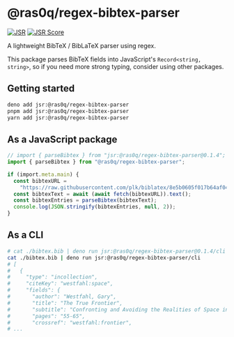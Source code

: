 # @ras0q/regex-bibtex-parser

[![JSR][jsr-badge]][jsr-link] [![JSR Score][jsr-score-badge]][jsr-link]

A lightweight BibTeX / BibLaTeX parser using regex.

This package parses BibTeX fields into JavaScript's `Record<string, string>`, so
if you need more strong typing, consider using other packages.

## Getting started

```bash
deno add jsr:@ras0q/regex-bibtex-parser
pnpm add jsr:@ras0q/regex-bibtex-parser
yarn add jsr:@ras0q/regex-bibtex-parser
```

## As a JavaScript package

```typescript
// import { parseBibtex } from "jsr:@ras0q/regex-bibtex-parser@0.1.4";
import { parseBibtex } from "@ras0q/regex-bibtex-parser";

if (import.meta.main) {
  const bibtexURL =
    "https://raw.githubusercontent.com/plk/biblatex/8e5b0605f017b64af04463447e10f02c933dee89/bibtex/bib/biblatex/biblatex-examples.bib";
  const bibtexText = await (await fetch(bibtexURL)).text();
  const bibtexEntries = parseBibtex(bibtexText);
  console.log(JSON.stringify(bibtexEntries, null, 2));
}
```

## As a CLI

```bash
# cat ./bibtex.bib | deno run jsr:@ras0q/regex-bibtex-parser@0.1.4/cli
cat ./bibtex.bib | deno run jsr:@ras0q/regex-bibtex-parser/cli
# [
#   {
#     "type": "incollection",
#     "citeKey": "westfahl:space",
#     "fields": {
#       "author": "Westfahl, Gary",
#       "title": "The True Frontier",
#       "subtitle": "Confronting and Avoiding the Realities of Space in {American} Science Fiction Films",
#       "pages": "55-65",
#       "crossref": "westfahl:frontier",
# ...
```

[jsr-link]: https://jsr.io/@ras0q/regex-bibtex-parser
[jsr-badge]: https://jsr.io/badges/@ras0q/regex-bibtex-parser
[jsr-score-badge]: https://jsr.io/badges/@ras0q/regex-bibtex-parser/score

